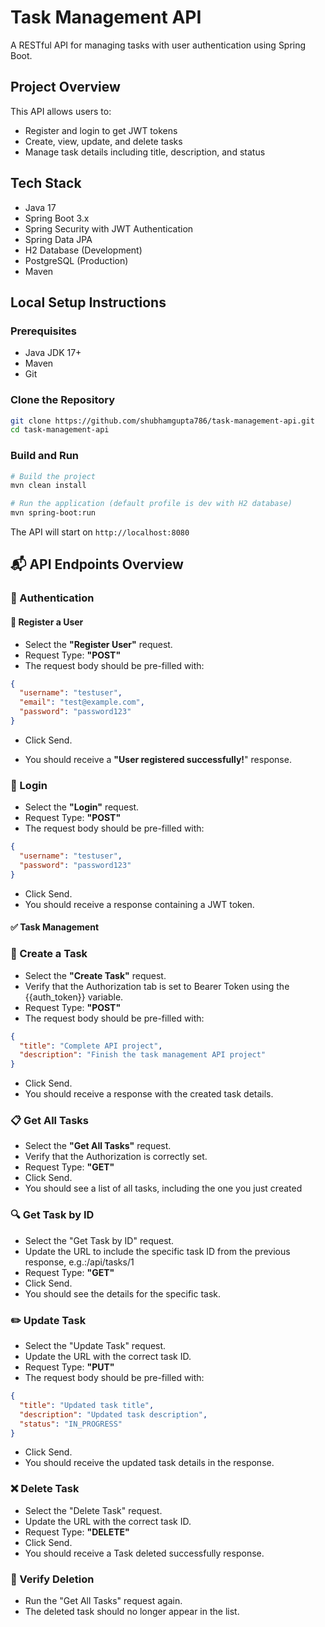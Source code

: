 
# Task Management API

A RESTful API for managing tasks with user authentication using Spring Boot.

## Project Overview

This API allows users to:
- Register and login to get JWT tokens
- Create, view, update, and delete tasks
- Manage task details including title, description, and status

## Tech Stack

- Java 17
- Spring Boot 3.x
- Spring Security with JWT Authentication
- Spring Data JPA
- H2 Database (Development)
- PostgreSQL (Production)
- Maven

## Local Setup Instructions

### Prerequisites

- Java JDK 17+
- Maven
- Git

### Clone the Repository

```bash
git clone https://github.com/shubhamgupta786/task-management-api.git
cd task-management-api
```
### Build and Run

```bash
# Build the project
mvn clean install

# Run the application (default profile is dev with H2 database)
mvn spring-boot:run
```
The API will start on `http://localhost:8080`
## 📬 API Endpoints Overview

### 🔐 Authentication

#### 📌 Register a User
- Select the **"Register User"** request.
- Request Type: **"POST"**
- The request body should be pre-filled with:

```json
{
  "username": "testuser",
  "email": "test@example.com",
  "password": "password123"
}
```
- Click Send.

- You should receive a **"User registered successfully!**" response.

### 🔑 Login
- Select the **"Login"** request.
- Request Type: **"POST"**
- The request body should be pre-filled with:

```json
{
  "username": "testuser",
  "password": "password123"
}
```
- Click Send.
- You should receive a response containing a JWT token.

#### ✅ Task Management
### 📝 Create a Task
- Select the **"Create Task"** request.
- Verify that the Authorization tab is set to Bearer Token using the {{auth_token}} variable.
- Request Type: **"POST"**
- The request body should be pre-filled with:
```json
{
  "title": "Complete API project",
  "description": "Finish the task management API project"
}
```
- Click Send.
- You should receive a response with the created task details.

### 📋 Get All Tasks
- Select the **"Get All Tasks"** request.
- Verify that the Authorization is correctly set.
- Request Type: **"GET"**
- Click Send.
- You should see a list of all tasks, including the one you just created

### 🔍 Get Task by ID
- Select the "Get Task by ID" request.
- Update the URL to include the specific task ID from the previous response, e.g.:/api/tasks/1
- Request Type: **"GET"**
- Click Send.
- You should see the details for the specific task.

### ✏️ Update Task
- Select the "Update Task" request.
- Update the URL with the correct task ID.
- Request Type: **"PUT"**
- The request body should be pre-filled with:

```json
{
  "title": "Updated task title",
  "description": "Updated task description",
  "status": "IN_PROGRESS"
}
```
- Click Send.
- You should receive the updated task details in the response.

### ❌ Delete Task
- Select the "Delete Task" request.
- Update the URL with the correct task ID.
- Request Type: **"DELETE"**
- Click Send.
- You should receive a Task deleted successfully response.

### 🔁 Verify Deletion
- Run the "Get All Tasks" request again.
- The deleted task should no longer appear in the list.

